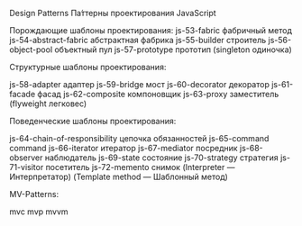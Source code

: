 Design Patterns Па́ттерны проектирования JavaScript

Порождающие шаблоны проектирования:
js-53-fabric фабричный метод
js-54-abstract-fabric абстрактная фабрика
js-55-builder строитель
js-56-object-pool объектный пул
js-57-prototype прототип
(singleton одиночка)

Структурные шаблоны проектирования:

js-58-adapter адаптер
js-59-bridge мост
js-60-decorator декоратор
js-61-facade фасад
js-62-composite компоновщик
js-63-proxy заместитель
(flyweight легковес)

Поведенческие шаблоны проектирования:

js-64-chain-of-responsibility цепочка обязанностей
js-65-command command
js-66-iterator итератор
js-67-mediator посредник
js-68-observer наблюдатель
js-69-state состояние
js-70-strategy стратегия
js-71-visitor посетитель
js-72-memento снимок
(Interpreter — Интерпретатор)
(Template method — Шаблонный метод)

MV-Patterns:

mvc
mvp
mvvm
